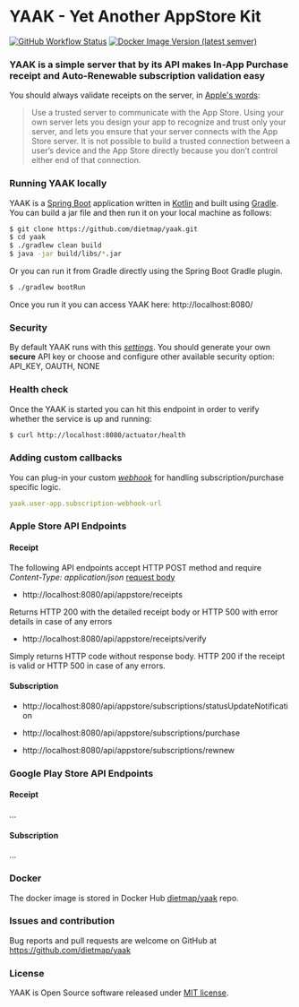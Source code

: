 YAAK - Yet Another AppStore Kit
======

[![GitHub Workflow Status](https://img.shields.io/github/workflow/status/dietmap/yaak/build)](https://github.com/dietmap/yaak/actions)
[![Docker Image Version (latest semver)](https://img.shields.io/docker/v/dietmap/yaak)](https://hub.docker.com/r/dietmap/yaak/tags)

### YAAK is a simple server that by its API makes In-App Purchase receipt and Auto-Renewable subscription validation easy

You should always validate receipts on the server, in [Apple's words](https://developer.apple.com/library/ios/releasenotes/General/ValidateAppStoreReceipt/Chapters/ValidateRemotely.html#//apple_ref/doc/uid/TP40010573-CH104-SW1):
> Use a trusted server to communicate with the App Store. Using your own server lets you design your app to recognize and trust only your server, and lets you ensure that your server connects with the App Store server. It is not possible to build a trusted connection between a user’s device and the App Store directly because you don’t control either end of that connection.

### Running YAAK locally

YAAK is a [Spring Boot](https://spring.io/projects/spring-boot) application written in [Kotlin](https://kotlinlang.org/) and built using [Gradle](https://gradle.org/). 
You can build a jar file and then run it on your local machine as follows:


```bash
$ git clone https://github.com/dietmap/yaak.git
$ cd yaak
$ ./gradlew clean build
$ java -jar build/libs/*.jar
```

Or you can run it from Gradle directly using the Spring Boot Gradle plugin. 

```bash
$ ./gradlew bootRun
```

Once you run it you can access YAAK here: http://localhost:8080/


### Security

By default YAAK runs with this [*settings*](./src/main/resources/application.yml). 
You should generate your own **secure** API key or choose and configure other available security option: API_KEY, OAUTH, NONE

### Health check

Once the YAAK is started you can hit this endpoint in order to verify whether the service is up and running:
 
```bash
$ curl http://localhost:8080/actuator/health
```

### Adding custom callbacks

You can plug-in your custom [*webhook*](./src/main/resources/application.yml) for handling subscription/purchase specific logic.


```yaml
yaak.user-app.subscription-webhook-url
```

### Apple Store API Endpoints

#### Receipt

The following API endpoints accept HTTP POST method and require *Content-Type: application/json* [request body](https://developer.apple.com/documentation/appstorereceipts/requestbody)

* http://localhost:8080/api/appstore/receipts

Returns HTTP 200 with the detailed receipt body or HTTP 500 with error details in case of any errors

* http://localhost:8080/api/appstore/receipts/verify 

Simply returns HTTP code without response body. HTTP 200 if the receipt is valid or HTTP 500 in case of any errors.


#### Subscription

* http://localhost:8080/api/appstore/subscriptions/statusUpdateNotification

* http://localhost:8080/api/appstore/subscriptions/purchase

* http://localhost:8080/api/appstore/subscriptions/rewnew


### Google Play Store API Endpoints

#### Receipt

...

#### Subscription
...

### Docker

The docker image is stored in Docker Hub [dietmap/yaak](https://cloud.docker.com/repository/docker/dietmap/yaak) repo.

### Issues and contribution

Bug reports and pull requests are welcome on GitHub at https://github.com/dietmap/yaak

### License

YAAK is Open Source software released under [MIT license](./LICENSE.txt).